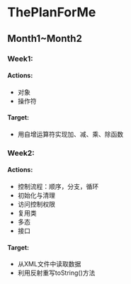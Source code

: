 # ThePlanForMe


## Month1~Month2

### Week1:

#### Actions:

- 对象
- 操作符

#### Target:

- 用自增运算符实现加、减、乘、除函数

### Week2:

#### Actions:

- 控制流程：顺序，分支，循环
- 初始化与清理
- 访问控制权限
- 复用类
- 多态
- 接口

#### Target:

- 从XML文件中读取数据
- 利用反射重写toString()方法


